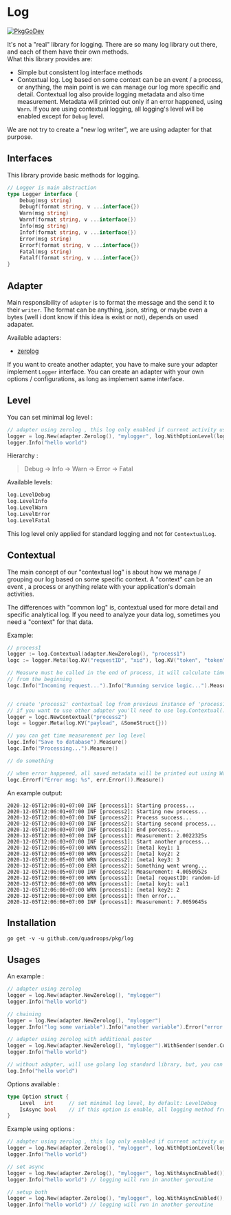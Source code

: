 # Log

[![PkgGoDev](https://pkg.go.dev/badge/github.com/quadroops/pkg/log)](https://pkg.go.dev/github.com/quadroops/pkg/log)

It's not a "real" library for logging.  There are so many log library out there, and each of them have their own methods.  
What this library provides are:

- Simple but consistent log interface methods
- Contextual log.  Log based on some context can be an event / a process, or anything, the main point is we can manage our log
more specific and detail.  Contextual log also provide logging metadata and also time measurement.  Metadata will printed out only
if an error happened, using `Warn`.  If you are using contextual logging, all logging's level will be enabled except for `Debug` level.  

We are not try to create a "new log writer", we are using adapter for that purpose.

## Interfaces

This library provide basic methods for logging. 

```go
// Logger is main abstraction
type Logger interface {
    Debug(msg string)
    Debugf(format string, v ...interface{})
    Warn(msg string)
    Warnf(format string, v ...interface{})
    Info(msg string)
    Infof(format string, v ...interface{})
    Error(msg string)
    Errorf(format string, v ...interface{})
    Fatal(msg string)
    Fatalf(format string, v ...interface{})
}
```

## Adapter

Main responsibility of `adapter` is to format the message and the send it to their `writer`.  The format can be anything, json, string, or maybe even a bytes (well i dont know if this idea is exist or not), depends on used adapater.  

Available adapters:

- [zerolog](https://github.com/rs/zerolog)

If you want to create another adapter, you have to make sure your adapter implement `Logger` interface.  You can create an adapter with your own options / configurations,
as long as implement same interface.

## Level

You can set minimal log level : 

```go
// adapter using zerolog , this log only enabled if current activity using Info
logger = log.New(adapter.Zerolog(), "mylogger", log.WithOptionLevel(log.LevelInfo))
logger.Info("hello world")
```

Hierarchy :

> Debug -> Info -> Warn -> Error -> Fatal 

Available levels:

```go
log.LevelDebug
log.LevelInfo
log.LevelWarn
log.LevelError
log.LevelFatal
```

This log level only applied for standard logging and not for `ContextualLog`.

## Contextual

The main concept of our "contextual log" is about how we manage / grouping our log based on some specific context.  A "context" can be an event , a process or anything
relate with your application's domain activities.

The differences with "common log" is, contextual used for more detail and specific analytical log.  If you need to analyze your data log, sometimes you need a "context" for that data.

Example:

```go
// process1
logger := log.Contextual(adapter.NewZerolog(), "process1")
logc := logger.Meta(log.KV("requestID", "xid"), log.KV("token", "token"))

// Measure must be called in the end of process, it will calculate time current process
// from the beginning
logc.Info("Incoming request...").Info("Running service logic...").Measure()


// create 'process2' contextual log from previous instance of 'process1' using same adapter
// if you want to use other adapter you'll need to use log.Contextual(...)
logger = logc.NewContextual("process2")
logc = logger.Meta(log.KV("payload", &SomeStruct{}))

// you can get time measurement per log level
logc.Info("Save to database").Measure()
logc.Info("Processing...").Measure()

// do something

// when error happened, all saved metadata will be printed out using Warn
logc.Errorf("Error msg: %s", err.Error()).Measure()
```

An example output:

```
2020-12-05T12:06:01+07:00 INF [process1]: Starting process...
2020-12-05T12:06:01+07:00 INF [process2]: Starting new process...
2020-12-05T12:06:03+07:00 INF [process2]: Process success...
2020-12-05T12:06:03+07:00 INF [process2]: Starting second process...
2020-12-05T12:06:03+07:00 INF [process1]: End porcess...
2020-12-05T12:06:03+07:00 INF [process1]: Measurement: 2.0022325s
2020-12-05T12:06:03+07:00 INF [process1]: Start another process...
2020-12-05T12:06:05+07:00 WRN [process2]: [meta] key1: 1
2020-12-05T12:06:05+07:00 WRN [process2]: [meta] key2: 2
2020-12-05T12:06:05+07:00 WRN [process2]: [meta] key3: 3
2020-12-05T12:06:05+07:00 ERR [process2]: Something went wrong...
2020-12-05T12:06:05+07:00 INF [process2]: Measurement: 4.0050952s
2020-12-05T12:06:08+07:00 WRN [process1]: [meta] requestID: random-id
2020-12-05T12:06:08+07:00 WRN [process1]: [meta] key1: val1
2020-12-05T12:06:08+07:00 WRN [process1]: [meta] key2: 2
2020-12-05T12:06:08+07:00 ERR [process1]: Then error...
2020-12-05T12:06:08+07:00 INF [process1]: Measurement: 7.0059645s
```

## Installation

```
go get -v -u github.com/quadroops/pkg/log
```

## Usages

An example :

```go
// adapter using zerolog 
logger = log.New(adapter.NewZerolog(), "mylogger")
logger.Info("hello world")

// chaining
logger = log.New(adapter.NewZerolog(), "mylogger")
logger.Info("log some variable").Info("another variable").Error("error here")

// adapter using zerolog with additional poster
logger = log.New(adapter.NewZerolog(), "mylogger").WithSender(sender.Console())
logger.Info("hello world")

// without adapter, will use golang log standard library, but, you can't use `Sender`
log.Info("hello world")
```

Options available :

```go
type Option struct {
    Level   int     // set minimal log level, by default: LevelDebug
    IsAsync bool    // if this option is enable, all logging method from an adapter will run in another goroutines, by default: false
}
```

Example using options :

```go
// adapter using zerolog , this log only enabled if current activity using Info
logger = log.New(adapter.Zerolog(), "mylogger", log.WithOptionLevel(log.LevelInfo))
logger.Info("hello world")

// set async
logger = log.New(adapter.Zerolog(), "mylogger", log.WithAsyncEnabled())
logger.Info("hello world") // logging will run in another goroutine 

// setup both
logger = log.New(adapter.Zerolog(), "mylogger", log.WithAsyncEnabled(), log.WithOptionLevel(log.LevelInfo))
logger.Info("hello world") // logging will run in another goroutine 
```

